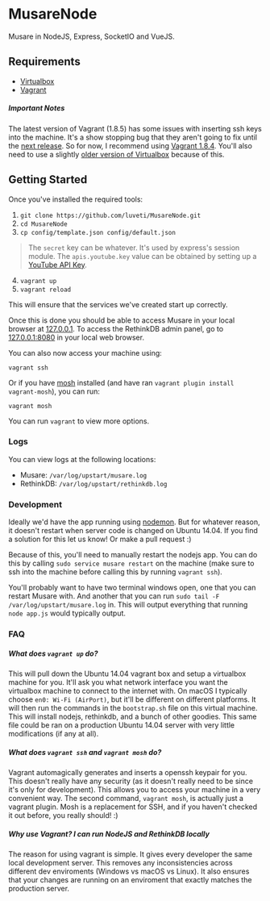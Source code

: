 # MusareNode
Musare in NodeJS, Express, SocketIO and VueJS.

## Requirements
 * [Virtualbox](https://www.virtualbox.org/)
 * [Vagrant](https://www.vagrantup.com/)

##### Important Notes
The latest version of Vagrant (1.8.5) has some issues with inserting ssh keys into the machine. It's a show stopping bug that they aren't going to fix until the [next release](https://github.com/mitchellh/vagrant/issues/7610#issuecomment-234609660). So for now, I recommend using [Vagrant 1.8.4](https://releases.hashicorp.com/vagrant/1.8.4/). You'll also need to use a slightly [older version of Virtualbox](https://www.virtualbox.org/wiki/Download_Old_Builds_5_0) because of this.

## Getting Started
Once you've installed the required tools:

1. `git clone https://github.com/luveti/MusareNode.git`
2. `cd MusareNode`
3. `cp config/template.json config/default.json` 
 
  > The `secret` key can be whatever. It's used by express's session module. The `apis.youtube.key` value can be obtained by setting up a [YouTube API Key](https://developers.google.com/youtube/v3/getting-started).

4. `vagrant up`
5. `vagrant reload`

This will ensure that the services we've created start up correctly.

Once this is done you should be able to access Musare in your local browser at [127.0.0.1](http://127.0.0.1). To access the RethinkDB admin panel, go to [127.0.0.1:8080](http://127.0.0.1:8080) in your local web browser.

You can also now access your machine using:

`vagrant ssh`

Or if you have [mosh](https://mosh.org/) installed (and have ran `vagrant plugin install vagrant-mosh`), you can run:

`vagrant mosh`

You can run `vagrant` to view more options.

### Logs

You can view logs at the following locations:

* Musare: `/var/log/upstart/musare.log`
* RethinkDB: `/var/log/upstart/rethinkdb.log`

### Development

Ideally we'd have the app running using [nodemon](http://nodemon.io/). But for whatever reason, it doesn't restart when server code is changed on Ubuntu 14.04. If you find a solution for this let us know! Or make a pull request :)

Because of this, you'll need to manually restart the nodejs app. You can do this by calling `sudo service musare restart` on the machine (make sure to ssh into the machine before calling this by running `vagrant ssh`).

You'll probably want to have two terminal windows open, one that you can restart Musare with. And another that you can run `sudo tail -F /var/log/upstart/musare.log` in. This will output everything that running `node app.js` would typically output.

### FAQ

##### What does `vagrant up` do?
This will pull down the Ubuntu 14.04 vagrant box and setup a virtualbox machine for you. It'll ask you what network interface you want the virtualbox machine to connect to the internet with. On macOS I typically choose `en0: Wi-Fi (AirPort)`, but it'll be different on different platforms. It will then run the commands in the `bootstrap.sh` file on this virtual machine. This will install nodejs, rethinkdb, and a bunch of other goodies. This same file could be ran on a production Ubuntu 14.04 server with very little modifications (if any at all).

##### What does `vagrant ssh` and `vagrant mosh` do?
Vagrant automagically generates and inserts a openssh keypair for you. This doesn't really have any security (as it doesn't really need to be since it's only for development). This allows you to access your machine in a very convenient way. The second command, `vagrant mosh`, is actually just a vagrant plugin. Mosh is a replacement for SSH, and if you haven't checked it out before, you really should! :)

##### Why use Vagrant? I can run NodeJS and RethinkDB locally
The reason for using vagrant is simple. It gives every developer the same local development server. This removes any inconsistencies across different dev enviroments (Windows vs macOS vs Linux). It also ensures that your changes are running on an enviroment that exactly matches the production server.

